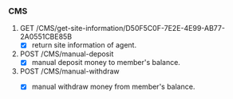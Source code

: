 ### CMS

1. GET /CMS/get-site-information/D50F5C0F-7E2E-4E99-AB77-2A0551CBE85B
    - [x] return site information of agent.
    
2. POST /CMS/manual-deposit
    - [x] manual deposit money to member's balance.
    
3. POST /CMS/manual-withdraw
    - [x] manual withdraw money from member's balance.
    
